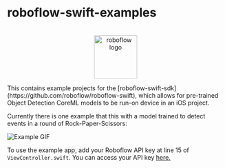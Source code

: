 # roboflow-swift-examples	

<p align="center">
    </br>
    <img width="100" src="https://github.com/roboflow-ai/notebooks/raw/main/assets/roboflow_logomark_color.svg" alt="roboflow logo">
    </br>
</p>
This contains example projects for the [roboflow-swift-sdk](https://github.com/roboflow/roboflow-swift), which allows for pre-trained Object Detection CoreML models to be run-on device in an iOS project. 

Currently there is one example that this with a model trained to detect events in a round of Rock-Paper-Scissors:



 ![Example GIF](https://github.com/roboflow/roboflow-swift-examples/blob/main/README_Resources/RockPaperScissorsExample.gif)

To use the example app, add your Roboflow API key at line 15 of `ViewController.swift`. You can access your API key [here.](https://docs.roboflow.com/rest-api)







